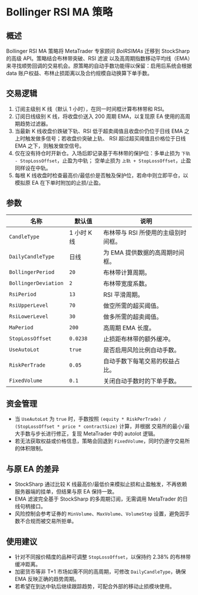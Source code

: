 # Bollinger RSI MA 策略

## 概述
Bollinger RSI MA 策略将 MetaTrader 专家顾问 *BolRSIMAs* 迁移到 StockSharp 的高级 API。策略结合布林带突破、RSI 滤波
以及高周期指数移动平均线（EMA）来寻找顺势回调的交易机会。原策略的自动手数功能得以保留：启用后系统会根据
data 账户权益、布林止损距离以及合约规模自动换算下单手数。

## 交易逻辑
1. 订阅主级别 K 线（默认 1 小时），在同一时间框计算布林带和 RSI。
2. 订阅日线级别 K 线，将收盘价送入 200 周期 EMA，以复现原 EA 使用的高周期趋势过滤器。
3. 当最新 K 线收盘价跌破下轨、RSI 低于超卖阈值且收盘价仍位于日线 EMA 之上时触发做多信号；若收盘价突破上轨、
   RSI 超过超买阈值且价格位于日线 EMA 之下，则触发做空信号。
4. 仅在没有持仓时开新仓。入场后即记录基于布林带的保护位：多单止损为 `下轨 - StopLossOffset`，止盈为中轨；
   空单止损为 `上轨 + StopLossOffset`，止盈同样设在中轨。
5. 每根 K 线收盘时检查最高价/最低价是否触及保护位，若命中则立即平仓，以模拟原 EA 在下单时附加的止损/止盈。

## 参数
| 名称 | 默认值 | 说明 |
| --- | --- | --- |
| `CandleType` | 1 小时 K 线 | 布林带与 RSI 所使用的主级别时间框。 |
| `DailyCandleType` | 日线 | 为 EMA 提供数据的高周期时间框。 |
| `BollingerPeriod` | `20` | 布林带计算周期。 |
| `BollingerDeviation` | `2` | 布林带宽度系数。 |
| `RsiPeriod` | `13` | RSI 平滑周期。 |
| `RsiUpperLevel` | `70` | 做空所需的超买阈值。 |
| `RsiLowerLevel` | `30` | 做多所需的超卖阈值。 |
| `MaPeriod` | `200` | 高周期 EMA 长度。 |
| `StopLossOffset` | `0.0238` | 止损距布林带的额外缓冲。 |
| `UseAutoLot` | `true` | 是否启用风险比例自动手数。 |
| `RiskPerTrade` | `0.05` | 自动手数下每笔交易的权益占比。 |
| `FixedVolume` | `0.1` | 关闭自动手数时的下单手数。 |

## 资金管理
- 当 `UseAutoLot` 为 `true` 时，手数按照 `(equity * RiskPerTrade) / (StopLossOffset * price * contractSize)` 计算，并根据
  交易所的最小/最大手数与步长进行修正，复现 MetaTrader 中的 autolot 逻辑。
- 若无法获取权益或价格信息，策略会回退到 `FixedVolume`，同时仍遵守交易所的体积限制。

## 与原 EA 的差异
- StockSharp 通过比较 K 线最高价/最低价来模拟止损和止盈触发，不再依赖服务器端的挂单，但结果与原 EA 保持一致。
- EMA 滤波完全基于 StockSharp 的多周期订阅，无需调用 MetaTrader 的日线句柄接口。
- 风险控制会参考证券的 `MinVolume`、`MaxVolume`、`VolumeStep` 设置，避免因手数不合规而被交易所拒单。

## 使用建议
- 针对不同报价精度的品种可调整 `StopLossOffset`，以保持约 2.38% 的布林带缓冲距离。
- 加密货币等非 T+1 市场如需不同的高周期，可修改 `DailyCandleType`，确保 EMA 反映正确的趋势周期。
- 若希望在到达中轨后继续跟踪趋势，可配合外部的移动止损模块使用。
